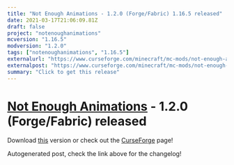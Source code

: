 ```yaml
---
title: "Not Enough Animations - 1.2.0 (Forge/Fabric) 1.16.5 released"
date: 2021-03-17T21:06:09.81Z
draft: false
project: "notenoughanimations"
mcversion: "1.16.5"
modversion: "1.2.0"
tags: ["notenoughanimations", "1.16.5"]
externalurl: "https://www.curseforge.com/minecraft/mc-mods/not-enough-animations/files/3243120"
externalpost: "https://www.curseforge.com/minecraft/mc-mods/not-enough-animations/files/3243120"
summary: "Click to get this release"
---
```

# [Not Enough Animations](/project/notenoughanimations) - 1.2.0 (Forge/Fabric) released
Download [this](https://www.curseforge.com/minecraft/mc-mods/not-enough-animations/files/3243120) version or check out the [CurseForge](https://www.curseforge.com/minecraft/mc-mods/not-enough-animations) page!

Autogenerated post, check the link above for the changelog!
